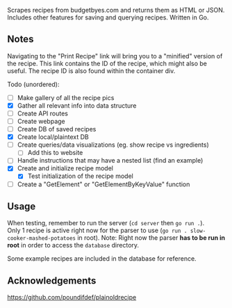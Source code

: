 Scrapes recipes from budgetbyes.com and returns them as HTML or JSON. Includes other features for saving and querying recipes. Written in Go.

## Notes

Navigating to the "Print Recipe" link will bring you to a "minified" version of the recipe. This link contains the ID of the recipe, which might also be useful. The recipe ID is also found within the container div.

Todo (unordered):

-   [ ] Make gallery of all the recipe pics
-   [x] Gather all relevant info into data structure
-   [ ] Create API routes
-   [ ] Create webpage
-   [ ] Create DB of saved recipes
-   [x] Create local/plaintext DB
-   [ ] Create queries/data visualizations (eg. show recipe vs ingredients)
    -   [ ] Add this to website
-   [ ] Handle instructions that may have a nested list (find an example)
-   [x] Create and initialize recipe model
    -   [x] Test initialization of the recipe model
-   [ ] Create a "GetElement" or "GetElementByKeyValue" function

## Usage

When testing, remember to run the server (`cd server` then `go run .`).  
Only 1 recipe is active right now for the parser to use (`go run . slow-cooker-mashed-potatoes` in root).
Note: Right now the parser **has to be run in root** in order to access the `database` directory.

Some example recipes are included in the database for reference.

## Acknowledgements

https://github.com/poundifdef/plainoldrecipe

